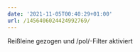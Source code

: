 ```yaml
---
date: '2021-11-05T00:40:29+01:00'
url: /1456406024424992769/
---
```

Reißleine gezogen und /pol/-Filter aktiviert
